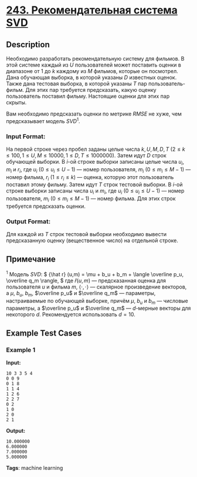 # [243. Рекомендательная система SVD](https://coderun.yandex.ru/problem/svd-recommender)

## Description

Необходимо разработать рекомендательную систему для фильмов. В этой системе каждый из $U$ пользователей может поставить оценки в диапазоне от $1$ до $k$ каждому из $M$ фильмов, которые он посмотрел. Дана обучающая выборка, в которой указаны $D$ известных оценок. Также дана тестовая выборка, в которой указаны $T$ пар пользователь-фильм. Для этих пар требуется предсказать, какую оценку пользователь поставил фильму. Настоящие оценки для этих пар скрыты.

Вам необходимо предсказать оценки по метрике $RMSE$ не хуже, чем предсказывает модель $SVD^1$.

### Input Format:

На первой строке через пробел заданы целые числа $k ,U, M, D, T$ ($2 \leq k \leq 100, 1 \leq U, M \leq 10000, 1 \leq D, T \leq 1000000$). Затем идут $D$ строк обучающей выборки. В $i$-ой строке выборки записаны целые числа $u_i$, $m_i$ и $r_i$, где $u_i$ ($0 \leq u_i \leq U-1$) — номер пользователя, $m_i$ ($0 \leq m_i \leq M-1$) — номер фильма, $r_i$ ($1 \leq r_i \leq k$) — оценка, которую этот пользователь поставил этому фильму. Затем идут $T$ строк тестовой выборки. В $i$-ой строке выборки записаны числа $u_i$ и $m_i$, где $u_i$ ($0 \leq u_i \leq U-1$) — номер пользователя, $m_i$ ($0 \leq m_i \leq M-1$) — номер фильма. Для этих строк требуется предсказать оценки.

### Output Format:

Для каждой из $T$ строк тестовой выборки необходимо вывести предсказанную оценку (вещественное число) на отдельной строке.

## Примечание

$^1$ Модель $SVD$: 
$
{\hat r} (u,m) = \mu + b_u + b_m + \langle \overline p_u, \overline q_m \rangle,
$
 где $\hat r (u,m)$ — предсказанная оценка для пользователя $u$ и фильма $m$, $\langle \cdot, \cdot \rangle$ — скалярное произведение векторов, а $\mu$, $b_u$, $b_m$, $\overline p_u$ и $\overline q_m$ — параметры, настраиваемые по обучающей выборке, причём $\mu$, $b_u$ и $b_m$ — числовые параметры, а $\overline p_u$ и $\overline q_m$ — $d$-мерные векторы для некоторого $d$. Рекомендуется использовать $d = 10$.



## Example Test Cases

### Example 1

**Input:**
```
10 3 3 5 4
0 0 9
0 1 8
1 1 4
1 2 6
2 2 7
0 2
1 0
2 0
2 1
```

**Output:**
```
10.000000
6.000000
7.000000
5.000000

```

**Tags**: machine learning

